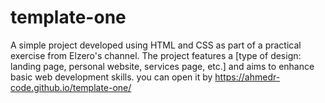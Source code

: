 # template-one
A simple project developed using HTML and CSS as part of a practical exercise from Elzero's channel. The project features a [type of design: landing page, personal website, services page, etc.] and aims to enhance basic web development skills.
you can open it by 
https://ahmedr-code.github.io/template-one/
